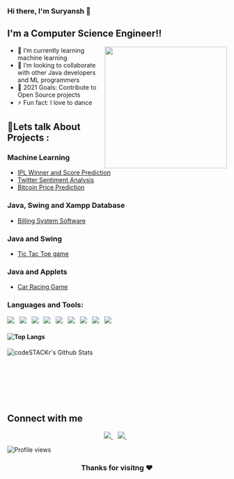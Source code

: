 ### Hi there, I'm Suryansh 👋

## I'm a Computer Science Engineer!!
<img align='right' src="https://miro.medium.com/max/850/1*IRGHmiGsa16stedQvIaZfw.gif" width="280">

- 🌱 I’m currently learning machine learning
- 👯 I’m looking to collaborate with other Java developers and ML programmers
- 🥅 2021 Goals: Contribute to Open Source projects
- ⚡ Fun fact: I love to dance 

## 💬Lets talk About Projects :
### Machine Learning
- [IPL Winner and Score Prediction](https://ipl-prediciton-1.herokuapp.com/)<br>
- [Twitter Sentiment Analysis](https://twitter-sentiment-anaylsis.herokuapp.com/)<br>
- [Bitcoin Price Prediction](https://github.com/SuryanshNaugraiya/Bitcoin_Prediction_System)<br>
### Java, Swing and Xampp Database
- [Billing System Software](https://github.com/sainiprathmesh/Billing_Software)<br>
### Java and Swing
- [Tic Tac Toe game](https://github.com/SuryanshNaugraiya/tic_tac_toe_game)<br>
### Java and Applets
- [Car Racing Game](https://github.com/SuryanshNaugraiya/CarRacingGame)<br>



### Languages and Tools:
<p>
    <img src="https://img.shields.io/badge/python%20-%2314354C.svg?&style=for-the-badge&logo=python&logoColor=white">&nbsp;&nbsp;
    <img src="https://img.shields.io/badge/java-%23ED8B00.svg?&style=for-the-badge&logo=java&logoColor=white">&nbsp;&nbsp;
    <img src="https://img.shields.io/badge/c%20-%2300599C.svg?&style=for-the-badge&logo=c&logoColor=white">&nbsp;&nbsp;
    <img src="https://img.shields.io/badge/github%20-%23121011.svg?&style=for-the-badge&logo=github&logoColor=white">&nbsp;&nbsp;
    <img src="https://img.shields.io/badge/mysql-%2300f.svg?&style=for-the-badge&logo=mysql&logoColor=white"/>&nbsp;&nbsp;
    <img src="https://img.shields.io/badge/Jupyter%20-%23F37626.svg?&style=for-the-badge&logo=Jupyter&logoColor=white">&nbsp;&nbsp;
    <img src="https://img.shields.io/badge/numpy%20-%23013243.svg?&style=for-the-badge&logo=numpy&logoColor=white">&nbsp;&nbsp;
    <img src="https://img.shields.io/badge/pandas%20-%23150458.svg?&style=for-the-badge&logo=pandas&logoColor=white">&nbsp;&nbsp;
    <img src="https://img.shields.io/badge/git%20-%23F05033.svg?&style=for-the-badge&logo=git&logoColor=white"/>&nbsp;&nbsp;
</p>

#### ![Top Langs](https://github-readme-stats.vercel.app/api/top-langs/?username=SuryanshNaugraiya&show_icons=true)
 <img align="left" alt="codeSTACKr's Github Stats" src="https://github-readme-stats.codestackr.vercel.app/api?username=SuryanshNaugraiya&show_icons=true&hide_border=true" />
<br>
<br><br>
<br>
 <br>  
 <br>   
 <br>

## <div style ="align:left">Connect with me</div>
<p align='center'>
  <a href="mailto:suryansh.naugraiya_cs18@gla.ac.in">
    <img src="https://img.shields.io/badge/gmail-D14836?&style=for-the-badge&logo=gmail&logoColor=white" />
  </a>&nbsp;&nbsp;
  <a href="https://www.linkedin.com/in/suryansh-naugraiya-744796194//">
    <img src="https://img.shields.io/badge/linkedin-%230077B5.svg?&style=for-the-badge&logo=linkedin&logoColor=white" />
  </a>&nbsp;&nbsp;
</p> 

![Profile views](https://gpvc.arturio.dev/SuryanshNaugraiya)
### <p align="center">Thanks for visitng ❤</p>

  

